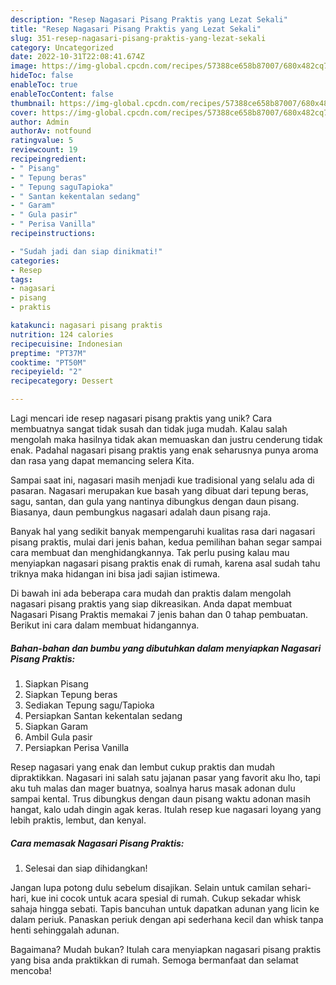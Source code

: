 ```yaml
---
description: "Resep Nagasari Pisang Praktis yang Lezat Sekali"
title: "Resep Nagasari Pisang Praktis yang Lezat Sekali"
slug: 351-resep-nagasari-pisang-praktis-yang-lezat-sekali
category: Uncategorized
date: 2022-10-31T22:08:41.674Z
image: https://img-global.cpcdn.com/recipes/57388ce658b87007/680x482cq70/nagasari-pisang-praktis-foto-resep-utama.jpg
hideToc: false
enableToc: true
enableTocContent: false
thumbnail: https://img-global.cpcdn.com/recipes/57388ce658b87007/680x482cq70/nagasari-pisang-praktis-foto-resep-utama.jpg
cover: https://img-global.cpcdn.com/recipes/57388ce658b87007/680x482cq70/nagasari-pisang-praktis-foto-resep-utama.jpg
author: Admin
authorAv: notfound
ratingvalue: 5
reviewcount: 19
recipeingredient:
- " Pisang"
- " Tepung beras"
- " Tepung saguTapioka"
- " Santan kekentalan sedang"
- " Garam"
- " Gula pasir"
- " Perisa Vanilla"
recipeinstructions:

- "Sudah jadi dan siap dinikmati!"
categories:
- Resep
tags:
- nagasari
- pisang
- praktis

katakunci: nagasari pisang praktis 
nutrition: 124 calories
recipecuisine: Indonesian
preptime: "PT37M"
cooktime: "PT50M"
recipeyield: "2"
recipecategory: Dessert

---
```





Lagi mencari ide resep nagasari pisang praktis yang unik? Cara membuatnya sangat tidak susah dan tidak juga mudah. Kalau salah mengolah maka hasilnya tidak akan memuaskan dan justru cenderung tidak enak. Padahal nagasari pisang praktis yang enak seharusnya punya aroma dan rasa yang dapat memancing selera Kita.





Sampai saat ini, nagasari masih menjadi kue tradisional yang selalu ada di pasaran. Nagasari merupakan kue basah yang dibuat dari tepung beras, sagu, santan, dan gula yang nantinya dibungkus dengan daun pisang. Biasanya, daun pembungkus nagasari adalah daun pisang raja.

Banyak hal yang sedikit banyak mempengaruhi kualitas rasa dari nagasari pisang praktis, mulai dari jenis bahan, kedua pemilihan bahan segar sampai cara membuat dan menghidangkannya. Tak perlu pusing kalau mau menyiapkan nagasari pisang praktis enak di rumah, karena asal sudah tahu triknya maka hidangan ini bisa jadi sajian istimewa.






Di bawah ini ada beberapa cara mudah dan praktis dalam mengolah nagasari pisang praktis yang siap dikreasikan. Anda dapat membuat Nagasari Pisang Praktis memakai 7 jenis bahan dan 0 tahap pembuatan. Berikut ini cara dalam membuat hidangannya.

<!--inarticleads1-->

##### Bahan-bahan dan bumbu yang dibutuhkan dalam menyiapkan Nagasari Pisang Praktis:

1. Siapkan  Pisang
1. Siapkan  Tepung beras
1. Sediakan  Tepung sagu/Tapioka
1. Persiapkan  Santan kekentalan sedang
1. Siapkan  Garam
1. Ambil  Gula pasir
1. Persiapkan  Perisa Vanilla


Resep nagasari yang enak dan lembut cukup praktis dan mudah dipraktikkan. Nagasari ini salah satu jajanan pasar yang favorit aku lho, tapi aku tuh malas dan mager buatnya, soalnya harus masak adonan dulu sampai kental. Trus dibungkus dengan daun pisang waktu adonan masih hangat, kalo udah dingin agak keras. Itulah resep kue nagasari loyang yang lebih praktis, lembut, dan kenyal. 

<!--inarticleads2-->

##### Cara memasak Nagasari Pisang Praktis:


1. Selesai dan siap dihidangkan!

Jangan lupa potong dulu sebelum disajikan. Selain untuk camilan sehari-hari, kue ini cocok untuk acara spesial di rumah. Cukup sekadar whisk sahaja hingga sebati. Tapis bancuhan untuk dapatkan adunan yang licin ke dalam periuk. Panaskan periuk dengan api sederhana kecil dan whisk tanpa henti sehinggalah adunan. 

Bagaimana? Mudah bukan? Itulah cara menyiapkan nagasari pisang praktis yang bisa anda praktikkan di rumah. Semoga bermanfaat dan selamat mencoba!
